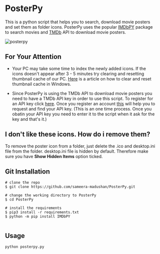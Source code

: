 # PosterPy

This is a python script that helps you to search, download movie posters and set them as folder icons. PosterPy uses the popular [IMDbPY](https://imdbpy.github.io/) package to search movies and [TMDb](https://www.themoviedb.org/) API to download movie posters.

![posterpy](https://user-images.githubusercontent.com/62229971/221837376-d4075c72-a4c8-4fa5-a911-fccc5b41b51c.png)

## For Your Attention

- Your PC may take some time to index the newly added icons. If the icons doesn't appear after 3 - 5 minutes try clearing and resetting thumbnail cache of our PC. [Here](https://www.sevenforums.com/tutorials/10797-thumbnail-cache-clear-reset.html) is a article on how to clear and reset thumbnail cache in Windows.

- Since PosterPy is using the TMDb API to download movie posters you need to have a TMDb API key in order to use this script. To register for an API key click [here](https://www.themoviedb.org/account/signup). Once you register an account [this](https://developers.themoviedb.org/3/getting-started/introduction) will help you to request and find your API key. (This is an one time process. Once you obatin your API key you need to enter it to the script when it ask for the key and that's it.)

## I don't like these icons. How do i remove them?

To remove the poster icon from a folder, just delete the .ico and desktop.ini file from the folder. desktop.ini file is hidden by default. Therefore make sure you have **Show Hidden Items** option ticked.

## Git Installation

```
# clone the repo
$ git clone https://github.com/sameera-madushan/PosterPy.git

# change the working directory to PosterPy
$ cd PosterPy

# install the requirements
$ pip3 install -r requirements.txt
$ python -m pip install IMDbPY


```

## Usage

```
python posterpy.py
```
